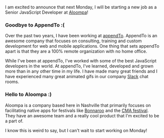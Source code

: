 I am excited to announce that next Monday, I will be starting a new job as a Senior JavaScript Developer at [Aloompa](http://aloompa.com)!

<!-- more -->

### Goodbye to AppendTo :(

Over the past two years, I have been working at [appendTo](http://appendto.com). AppendTo is an awesome company that focuses on consulting, training and custom development for web and mobile applications. One thing that sets appendTo apart is that they are a 100% remote organization with no home office. 

While I've been at appendTo, I've worked with some of the best JavaScript developers in the world. At appendTo, I've learned, developed and grown more than in any other time in my life. I have made many great friends and I have experienced many great animated gifs in our company [Slack](http://slack.io) chat rooms.

### Hello to Aloompa :)

Aloompa is a company based here in Nashville that primarily focuses on facilitating native apps for festivals like [Bonnaroo](http://www.bonnaroo.com/) and the [CMA festival](http://www.cmaworld.com/cma-music-festival/). They have an awesome team and a really cool product that I'm excited to be a part of.

I know this is weird to say, but I can't wait to start working on Monday!